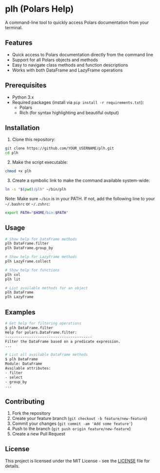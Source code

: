 # plh (Polars Help)

A command-line tool to quickly access Polars documentation from your terminal.

## Features

- Quick access to Polars documentation directly from the command line
- Support for all Polars objects and methods
- Easy to navigate class methods and function descriptions
- Works with both DataFrame and LazyFrame operations

## Prerequisites

- Python 3.x
- Required packages (install via `pip install -r requirements.txt`):
  - Polars
  - Rich (for syntax highlighting and beautiful output)

## Installation

1. Clone this repository:
```bash
git clone https://github.com/YOUR_USERNAME/plh.git
cd plh
```

2. Make the script executable:
```bash
chmod +x plh
```

3. Create a symbolic link to make the command available system-wide:
```bash
ln -s "$(pwd)/plh" ~/bin/plh
```

Note: Make sure `~/bin` is in your PATH. If not, add the following line to your `~/.bashrc` or `~/.zshrc`:
```bash
export PATH="$HOME/bin:$PATH"
```

## Usage

```bash
# Show help for DataFrame methods
plh DataFrame.filter
plh DataFrame.group_by

# Show help for LazyFrame methods
plh LazyFrame.collect

# Show help for functions
plh col
plh lit

# List available methods for an object
plh DataFrame
plh LazyFrame
```

## Examples

```bash
# Get help for filtering operations
$ plh DataFrame.filter
Help for polars.DataFrame.filter:
----------------------------------------
Filter the DataFrame based on a predicate expression.
...

# List all available DataFrame methods
$ plh DataFrame
Module: DataFrame
Available attributes:
- filter
- select
- group_by
...
```

## Contributing

1. Fork the repository
2. Create your feature branch (`git checkout -b feature/new-feature`)
3. Commit your changes (`git commit -am 'Add some feature'`)
4. Push to the branch (`git push origin feature/new-feature`)
5. Create a new Pull Request

## License

This project is licensed under the MIT License - see the [LICENSE](LICENSE) file for details.
